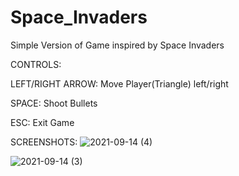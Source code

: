 # Space_Invaders
Simple Version of Game inspired by Space Invaders


CONTROLS:

LEFT/RIGHT ARROW: Move Player(Triangle) left/right

SPACE: Shoot Bullets

ESC: Exit Game


SCREENSHOTS:
![2021-09-14 (4)](https://user-images.githubusercontent.com/49996344/133288353-a3929d3b-3c6a-41cf-b8e9-eb2fa2805dd6.png)

![2021-09-14 (3)](https://user-images.githubusercontent.com/49996344/133288379-dcd460c0-5649-4839-9e7a-0e34b01876d5.png)


